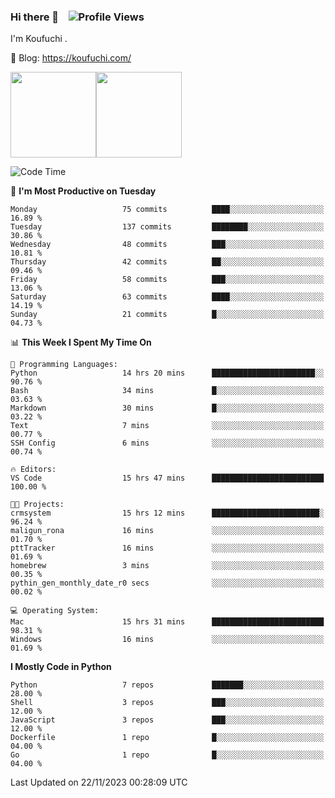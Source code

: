 ### Hi there 👋 &nbsp;&nbsp; ![Profile Views](http://img.shields.io/badge/Profile%20Views-1222-blue)

I'm Koufuchi . 

📔 Blog: <https://koufuchi.com/>

<img align="" height="137px" src="https://github-readme-stats-seven-nu-30.vercel.app/api?username=Koufuchi&hide=issues,contribs&show_icons=true&line_height=21&theme=radical&locale=en" /><img align="" height="137px" src="https://github-readme-stats-seven-nu-30.vercel.app/api/top-langs/?username=Koufuchi&layout=compact&hide=blade,html,css,pug,scss&theme=radical&locale=en" />

<!--START_SECTION:waka-->
![Code Time](http://img.shields.io/badge/Code%20Time-172%20hrs%2010%20mins-blue)

📅 **I'm Most Productive on Tuesday** 

```text
Monday                   75 commits          ████░░░░░░░░░░░░░░░░░░░░░   16.89 % 
Tuesday                  137 commits         ████████░░░░░░░░░░░░░░░░░   30.86 % 
Wednesday                48 commits          ███░░░░░░░░░░░░░░░░░░░░░░   10.81 % 
Thursday                 42 commits          ██░░░░░░░░░░░░░░░░░░░░░░░   09.46 % 
Friday                   58 commits          ███░░░░░░░░░░░░░░░░░░░░░░   13.06 % 
Saturday                 63 commits          ████░░░░░░░░░░░░░░░░░░░░░   14.19 % 
Sunday                   21 commits          █░░░░░░░░░░░░░░░░░░░░░░░░   04.73 % 
```


📊 **This Week I Spent My Time On** 

```text
💬 Programming Languages: 
Python                   14 hrs 20 mins      ███████████████████████░░   90.76 % 
Bash                     34 mins             █░░░░░░░░░░░░░░░░░░░░░░░░   03.63 % 
Markdown                 30 mins             █░░░░░░░░░░░░░░░░░░░░░░░░   03.22 % 
Text                     7 mins              ░░░░░░░░░░░░░░░░░░░░░░░░░   00.77 % 
SSH Config               6 mins              ░░░░░░░░░░░░░░░░░░░░░░░░░   00.74 % 

🔥 Editors: 
VS Code                  15 hrs 47 mins      █████████████████████████   100.00 % 

🐱‍💻 Projects: 
crmsystem                15 hrs 12 mins      ████████████████████████░   96.24 % 
maligun_rona             16 mins             ░░░░░░░░░░░░░░░░░░░░░░░░░   01.70 % 
pttTracker               16 mins             ░░░░░░░░░░░░░░░░░░░░░░░░░   01.69 % 
homebrew                 3 mins              ░░░░░░░░░░░░░░░░░░░░░░░░░   00.35 % 
pythin_gen_monthly_date_r0 secs              ░░░░░░░░░░░░░░░░░░░░░░░░░   00.02 % 

💻 Operating System: 
Mac                      15 hrs 31 mins      █████████████████████████   98.31 % 
Windows                  16 mins             ░░░░░░░░░░░░░░░░░░░░░░░░░   01.69 % 
```

**I Mostly Code in Python** 

```text
Python                   7 repos             ███████░░░░░░░░░░░░░░░░░░   28.00 % 
Shell                    3 repos             ███░░░░░░░░░░░░░░░░░░░░░░   12.00 % 
JavaScript               3 repos             ███░░░░░░░░░░░░░░░░░░░░░░   12.00 % 
Dockerfile               1 repo              █░░░░░░░░░░░░░░░░░░░░░░░░   04.00 % 
Go                       1 repo              █░░░░░░░░░░░░░░░░░░░░░░░░   04.00 % 
```




 Last Updated on 22/11/2023 00:28:09 UTC
<!--END_SECTION:waka-->


